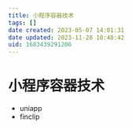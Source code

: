 ```yaml
---
title: 小程序容器技术
tags: []
date created: 2023-05-07 14:01:31
date updated: 2023-11-28 10:48:42
uid: 1683439291206
---
```


# 小程序容器技术

- uniapp
- finclip
